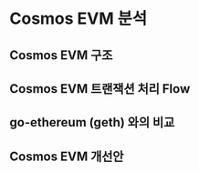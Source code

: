 # Cosmos EVM 분석

## Cosmos EVM 구조


## Cosmos EVM 트랜잭션 처리 Flow


## go-ethereum (geth) 와의 비교


## Cosmos EVM 개선안